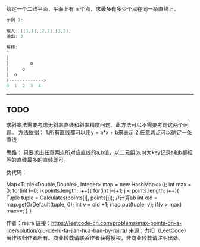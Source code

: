 给定一个二维平面，平面上有 n 个点，求最多有多少个点在同一条直线上。

```cpp
示例 1:

输入: [[1,1],[2,2],[3,3]]
输出: 3

解释:
^
|
|        o
|     o
|  o  
+------------->
0  1  2  3  4
```

---

## TODO
 
求斜率法需要考虑无斜率直线和斜率精度问题。此方法可以不需要考虑这两个问题。
方法依据：
1.所有直线都可以用y = a*x + b来表示
2.任意两点可以确定一条直线

思路：
只要求出任意两点所对应直线的a,b值，以二元组(a,b)为key记录a和b都相等的直线最多的直线即可。

伪代码：


Map<Tuple<Double,Double>, Integer> map = new HashMap<>();
int max = 0;
for(int i=0; i<points.length; i++){
    for(int j=i+1; j < points.length; j++){
           Tuple tuple = Calculates(points[i], points[j]); //计算ab
           int old = map.getOrDefault(tuple, 0);
           int v = old +1;
           map.put(tuple, v);
           if(v > max)
                max=v;
    }
}


作者：rajira
链接：https://leetcode-cn.com/problems/max-points-on-a-line/solution/qiu-xie-lu-fa-jian-hua-ban-by-rajira/
来源：力扣（LeetCode）
著作权归作者所有。商业转载请联系作者获得授权，非商业转载请注明出处。

